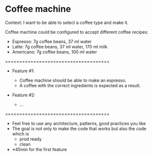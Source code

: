 # Coffee machine

Context:
I want to be able to select a coffee type and make it.

Coffee machine could be configured to accept different coffee recipes:
- Espresso: 7g coffee beans, 37 ml water
- Latte: 7g coffee beans, 37 ml water, 170 ml milk
- Americano: 7g coffee beans, 100 ml water

=====================================

- Feature #1: 
  - Coffee machine should be able to make an espresso. 
  - A coffee with the correct ingredients is expected as a result.

- Feature #2:
  - ...

=====================================
- Feel free to use any architecture, patterns, good practices you like
- The goal is not only to make the code that works but also the code which is 
  - prod ready
  - clean
- ≈45min for the first feature
